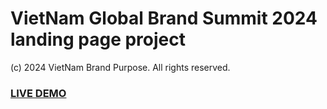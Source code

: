 # VietNam Global Brand Summit 2024 landing page project
(c) 2024 VietNam Brand Purpose. All rights reserved.

### <a href="https://vgbs2024.vercel.app/">LIVE DEMO</a> 
